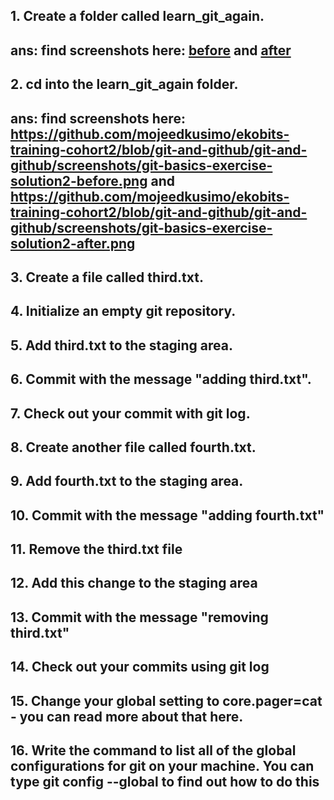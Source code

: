 ## 1. Create a folder called learn_git_again.
## ans: find screenshots here: [before](../screenshots/git-basics-exercise-solution1-before.png) and [after](../screenshots/git-basics-exercise-solution1-after.png)

## 2. cd into the learn_git_again folder.
## ans: find screenshots here: https://github.com/mojeedkusimo/ekobits-training-cohort2/blob/git-and-github/git-and-github/screenshots/git-basics-exercise-solution2-before.png and https://github.com/mojeedkusimo/ekobits-training-cohort2/blob/git-and-github/git-and-github/screenshots/git-basics-exercise-solution2-after.png 

## 3. Create a file called third.txt.
## 4. Initialize an empty git repository.
## 5. Add third.txt to the staging area.
## 6. Commit with the message "adding third.txt".
## 7. Check out your commit with git log.
## 8. Create another file called fourth.txt.
## 9. Add fourth.txt to the staging area.
## 10. Commit with the message "adding fourth.txt"
## 11. Remove the third.txt file
## 12. Add this change to the staging area
## 13. Commit with the message "removing third.txt"
## 14. Check out your commits using git log
## 15. Change your global setting to core.pager=cat - you can read more about that here.
## 16. Write the command to list all of the global configurations for git on your machine. You can type git config --global to find out how to do this
